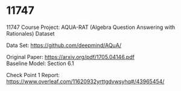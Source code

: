 # 11747
11747 Course Project: AQUA-RAT (Algebra Question Answering with Rationales) Dataset

Data Set:
https://github.com/deepmind/AQuA/

Original Paper:
https://arxiv.org/pdf/1705.04146.pdf      
Baseline Model: Section 6.1

Check Point 1 Report:
https://www.overleaf.com/11620932yrttgdvwsyhq#/43965454/


